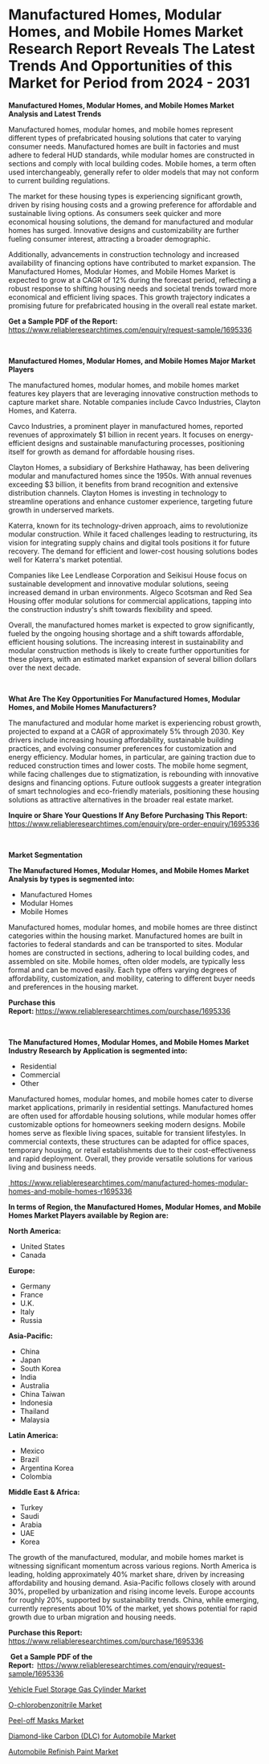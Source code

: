 <p><h1>Manufactured Homes, Modular Homes, and Mobile Homes Market Research Report Reveals The Latest Trends And Opportunities of this Market for Period from 2024 - 2031</h1></p><p><strong>Manufactured Homes, Modular Homes, and Mobile Homes Market Analysis and Latest Trends</strong></p>
<p><p>Manufactured homes, modular homes, and mobile homes represent different types of prefabricated housing solutions that cater to varying consumer needs. Manufactured homes are built in factories and must adhere to federal HUD standards, while modular homes are constructed in sections and comply with local building codes. Mobile homes, a term often used interchangeably, generally refer to older models that may not conform to current building regulations.</p><p>The market for these housing types is experiencing significant growth, driven by rising housing costs and a growing preference for affordable and sustainable living options. As consumers seek quicker and more economical housing solutions, the demand for manufactured and modular homes has surged. Innovative designs and customizability are further fueling consumer interest, attracting a broader demographic.</p><p>Additionally, advancements in construction technology and increased availability of financing options have contributed to market expansion. The Manufactured Homes, Modular Homes, and Mobile Homes Market is expected to grow at a CAGR of 12% during the forecast period, reflecting a robust response to shifting housing needs and societal trends toward more economical and efficient living spaces. This growth trajectory indicates a promising future for prefabricated housing in the overall real estate market.</p></p>
<p><strong>Get a Sample PDF of the Report:&nbsp;</strong> <a href="https://www.reliableresearchtimes.com/enquiry/request-sample/1695336?utm_campaign=1287&utm_medium=2&utm_source=Github&utm_content=ia&utm_term=13102024&utm_id=manufactured-homes-modular-homes-and-mobile-homes">https://www.reliableresearchtimes.com/enquiry/request-sample/1695336</a></p>
<p>&nbsp;</p>
<p><strong>Manufactured Homes, Modular Homes, and Mobile Homes Major Market Players</strong></p>
<p><p>The manufactured homes, modular homes, and mobile homes market features key players that are leveraging innovative construction methods to capture market share. Notable companies include Cavco Industries, Clayton Homes, and Katerra. </p><p>Cavco Industries, a prominent player in manufactured homes, reported revenues of approximately $1 billion in recent years. It focuses on energy-efficient designs and sustainable manufacturing processes, positioning itself for growth as demand for affordable housing rises.</p><p>Clayton Homes, a subsidiary of Berkshire Hathaway, has been delivering modular and manufactured homes since the 1950s. With annual revenues exceeding $3 billion, it benefits from brand recognition and extensive distribution channels. Clayton Homes is investing in technology to streamline operations and enhance customer experience, targeting future growth in underserved markets.</p><p>Katerra, known for its technology-driven approach, aims to revolutionize modular construction. While it faced challenges leading to restructuring, its vision for integrating supply chains and digital tools positions it for future recovery. The demand for efficient and lower-cost housing solutions bodes well for Katerra's market potential.</p><p>Companies like Lee Lendlease Corporation and Seikisui House focus on sustainable development and innovative modular solutions, seeing increased demand in urban environments. Algeco Scotsman and Red Sea Housing offer modular solutions for commercial applications, tapping into the construction industry's shift towards flexibility and speed.</p><p>Overall, the manufactured homes market is expected to grow significantly, fueled by the ongoing housing shortage and a shift towards affordable, efficient housing solutions. The increasing interest in sustainability and modular construction methods is likely to create further opportunities for these players, with an estimated market expansion of several billion dollars over the next decade.</p></p>
<p>&nbsp;</p>
<p><strong>What Are The Key Opportunities For Manufactured Homes, Modular Homes, and Mobile Homes Manufacturers?</strong></p>
<p><p>The manufactured and modular home market is experiencing robust growth, projected to expand at a CAGR of approximately 5% through 2030. Key drivers include increasing housing affordability, sustainable building practices, and evolving consumer preferences for customization and energy efficiency. Modular homes, in particular, are gaining traction due to reduced construction times and lower costs. The mobile home segment, while facing challenges due to stigmatization, is rebounding with innovative designs and financing options. Future outlook suggests a greater integration of smart technologies and eco-friendly materials, positioning these housing solutions as attractive alternatives in the broader real estate market.</p></p>
<p><strong>Inquire or Share Your Questions If Any Before Purchasing This Report:</strong> <a href="https://www.reliableresearchtimes.com/enquiry/pre-order-enquiry/1695336?utm_campaign=1287&utm_medium=2&utm_source=Github&utm_content=ia&utm_term=13102024&utm_id=manufactured-homes-modular-homes-and-mobile-homes">https://www.reliableresearchtimes.com/enquiry/pre-order-enquiry/1695336</a></p>
<p>&nbsp;</p>
<p><strong>Market Segmentation</strong></p>
<p><strong>The Manufactured Homes, Modular Homes, and Mobile Homes Market Analysis by types is segmented into:</strong></p>
<p><ul><li>Manufactured Homes</li><li>Modular Homes</li><li>Mobile Homes</li></ul></p>
<p><p>Manufactured homes, modular homes, and mobile homes are three distinct categories within the housing market. Manufactured homes are built in factories to federal standards and can be transported to sites. Modular homes are constructed in sections, adhering to local building codes, and assembled on site. Mobile homes, often older models, are typically less formal and can be moved easily. Each type offers varying degrees of affordability, customization, and mobility, catering to different buyer needs and preferences in the housing market.</p></p>
<p><strong>Purchase this Report:&nbsp;</strong><a href="https://www.reliableresearchtimes.com/purchase/1695336?utm_campaign=1287&utm_medium=2&utm_source=Github&utm_content=ia&utm_term=13102024&utm_id=manufactured-homes-modular-homes-and-mobile-homes">https://www.reliableresearchtimes.com/purchase/1695336</a></p>
<p>&nbsp;</p>
<p><strong>The Manufactured Homes, Modular Homes, and Mobile Homes Market Industry Research by Application is segmented into:</strong></p>
<p><ul><li>Residential</li><li>Commercial</li><li>Other</li></ul></p>
<p><p>Manufactured homes, modular homes, and mobile homes cater to diverse market applications, primarily in residential settings. Manufactured homes are often used for affordable housing solutions, while modular homes offer customizable options for homeowners seeking modern designs. Mobile homes serve as flexible living spaces, suitable for transient lifestyles. In commercial contexts, these structures can be adapted for office spaces, temporary housing, or retail establishments due to their cost-effectiveness and rapid deployment. Overall, they provide versatile solutions for various living and business needs.</p></p>
<p><a href="https://www.reliableresearchtimes.com/manufactured-homes-modular-homes-and-mobile-homes-r1695336?utm_campaign=1287&utm_medium=2&utm_source=Github&utm_content=ia&utm_term=13102024&utm_id=manufactured-homes-modular-homes-and-mobile-homes">&nbsp;https://www.reliableresearchtimes.com/manufactured-homes-modular-homes-and-mobile-homes-r1695336</a></p>
<p><strong>In terms of Region, the Manufactured Homes, Modular Homes, and Mobile Homes Market Players available by Region are:</strong></p>
<p>
    <p> <strong> North America: </strong>
        <ul>
            <li>United States</li>
            <li>Canada</li>
        </ul>
        </p> 
    <p> <strong> Europe: </strong>
        <ul>
            <li>Germany</li>
            <li>France</li>
            <li>U.K.</li>
            <li>Italy</li>
            <li>Russia</li>
        </ul>
        </p> 
    <p> <strong> Asia-Pacific: </strong>
        <ul>
            <li>China</li>
            <li>Japan</li>
            <li>South Korea</li>
            <li>India</li>
            <li>Australia</li>
            <li>China Taiwan</li>
            <li>Indonesia</li>
            <li>Thailand</li>
            <li>Malaysia</li>
        </ul>
        </p> 
    <p> <strong> Latin America: </strong>
        <ul>
            <li>Mexico</li>
            <li>Brazil</li>
            <li>Argentina Korea</li>
            <li>Colombia</li>
        </ul>
        </p> 
    <p> <strong> Middle East & Africa: </strong>
        <ul>
            <li>Turkey</li>
            <li>Saudi</li>
            <li>Arabia</li>
            <li>UAE</li>
            <li>Korea</li>
        </ul>
    </p>
    </p>
<p><p>The growth of the manufactured, modular, and mobile homes market is witnessing significant momentum across various regions. North America is leading, holding approximately 40% market share, driven by increasing affordability and housing demand. Asia-Pacific follows closely with around 30%, propelled by urbanization and rising income levels. Europe accounts for roughly 20%, supported by sustainability trends. China, while emerging, currently represents about 10% of the market, yet shows potential for rapid growth due to urban migration and housing needs.</p></p>
<p><strong>Purchase this Report: </strong><a href="https://www.reliableresearchtimes.com/purchase/1695336?utm_campaign=1287&utm_medium=2&utm_source=Github&utm_content=ia&utm_term=13102024&utm_id=manufactured-homes-modular-homes-and-mobile-homes">https://www.reliableresearchtimes.com/purchase/1695336</a></p>
<p>&nbsp;<strong>Get a Sample PDF of the Report:&nbsp;&nbsp;</strong><a href="https://www.reliableresearchtimes.com/enquiry/request-sample/1695336?utm_campaign=1287&utm_medium=2&utm_source=Github&utm_content=ia&utm_term=13102024&utm_id=manufactured-homes-modular-homes-and-mobile-homes">https://www.reliableresearchtimes.com/enquiry/request-sample/1695336</a></p>
<p><strong></strong></p>
<p><p><a href="https://www.linkedin.com/pulse/vehicle-fuel-storage-gas-cylinder-market-report-product-type-5ie6e?utm_campaign=1287&utm_medium=2&utm_source=Github&utm_content=ia&utm_term=13102024&utm_id=manufactured-homes-modular-homes-and-mobile-homes">Vehicle Fuel Storage Gas Cylinder Market</a></p><p><a href="https://www.linkedin.com/pulse/market-insights-global-o-chlorobenzonitrile-forecast-innovation-leeic?utm_campaign=1287&utm_medium=2&utm_source=Github&utm_content=ia&utm_term=13102024&utm_id=manufactured-homes-modular-homes-and-mobile-homes">O-chlorobenzonitrile Market</a></p><p><a href="https://github.com/nathandecarvalho/Market-Research-Report-List-5/blob/main/peel-off-masks-market.md?utm_campaign=1287&utm_medium=2&utm_source=Github&utm_content=ia&utm_term=13102024&utm_id=manufactured-homes-modular-homes-and-mobile-homes">Peel-off Masks Market</a></p><p><a href="https://www.linkedin.com/pulse/global-diamond-like-carbon-dlc-automobile-market-share-3rauc?utm_campaign=1287&utm_medium=2&utm_source=Github&utm_content=ia&utm_term=13102024&utm_id=manufactured-homes-modular-homes-and-mobile-homes">Diamond-like Carbon (DLC) for Automobile Market</a></p><p><a href="https://www.linkedin.com/pulse/disruption-innovation-automobile-refinish-paint-industry-gynkc?utm_campaign=1287&utm_medium=2&utm_source=Github&utm_content=ia&utm_term=13102024&utm_id=manufactured-homes-modular-homes-and-mobile-homes">Automobile Refinish Paint Market</a></p></p>